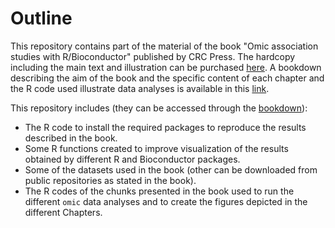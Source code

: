 # Outline
This repository contains part of the material of the book "Omic association studies with R/Bioconductor" published by CRC Press. The 
hardcopy including the main text and illustration can be purchased [here](https://www.crcpress.com/Omic-Association-Studies-with-R-and-Bioconductor/Gonzalez-Caceres/p/book/9781138340565).
A bookdown describing the aim of the book and the specific content of each chapter and the R code used illustrate data analyses is
available in this [link](https://isglobal-brge.github.io/book_omic_association/).

This repository includes (they can be accessed through the [bookdown](https://isglobal-brge.github.io/book_omic_association/)): 

- The R code to install the required packages to reproduce the results described in the book.
- Some R functions created to improve visualization of the results obtained by different R and Bioconductor packages.
- Some of the datasets used in the book (other can be downloaded from public repositories as stated in the book).
- The R codes of the chunks presented in the book used to run the different `omic` data analyses and to create the figures
depicted in the different Chapters.


